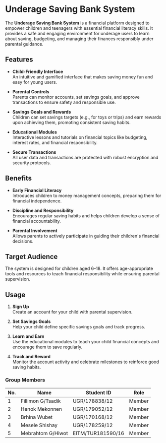 # Underage Saving Bank System

The **Underage Saving Bank System** is a financial platform designed to empower children and teenagers with essential financial literacy skills. It provides a safe and engaging environment for underage users to learn about saving, budgeting, and managing their finances responsibly under parental guidance.

## Features

- **Child-Friendly Interface**  
  An intuitive and gamified interface that makes saving money fun and easy for young users.

- **Parental Controls**  
  Parents can monitor accounts, set savings goals, and approve transactions to ensure safety and responsible use.

- **Savings Goals and Rewards**  
  Children can set savings targets (e.g., for toys or trips) and earn rewards upon achieving them, promoting consistent saving habits.

- **Educational Modules**  
  Interactive lessons and tutorials on financial topics like budgeting, interest rates, and financial responsibility.

- **Secure Transactions**  
  All user data and transactions are protected with robust encryption and security protocols.

## Benefits

- **Early Financial Literacy**  
  Introduces children to money management concepts, preparing them for financial independence.

- **Discipline and Responsibility**  
  Encourages regular saving habits and helps children develop a sense of financial accountability.

- **Parental Involvement**  
  Allows parents to actively participate in guiding their children's financial decisions.

## Target Audience

The system is designed for children aged 6–18. It offers age-appropriate tools and resources to teach financial responsibility while ensuring parental supervision.

## Usage

1. **Sign Up**  
   Create an account for your child with parental supervision.
2. **Set Savings Goals**  
   Help your child define specific savings goals and track progress.

3. **Learn and Earn**  
   Use the educational modules to teach your child financial concepts and encourage them to save regularly.

4. **Track and Reward**  
   Monitor the account activity and celebrate milestones to reinforce good saving habits.

### Group Members

| **No.** | **Name**          | **Student ID**    | **Role** |
| ------- | ----------------- | ----------------- | -------- |
| 1       | Fillimon G/Tsadik | UGR/178838/12     | Member   |
| 2       | Henok Mekonnen    | UGR/179052/12     | Member   |
| 3       | Brhina Wubet      | UGR/170168/12     | Member   |
| 4       | Mesele Shishay    | UGR/178259/12     | Member   |
| 5       | Mebrahtom G/Hiwot | EITM/TUR181590/16 | Member   |

